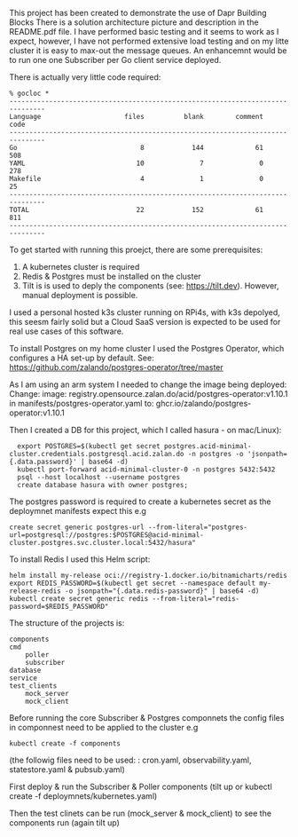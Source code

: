 This project has been created to demonstrate the use of Dapr Building Blocks There is a solution architecture picture and description in the README.pdf file.
I have performed basic testing and it seems to work as I expect, however, I have not performed extensive load testing and on my litte cluster it is easy to max-out the message queues.
An enhancemnt would be to run one one Subscriber per Go client service deployed.

There is actually very little code required:
```
% gocloc *          
-------------------------------------------------------------------------------
Language                     files          blank        comment           code
-------------------------------------------------------------------------------
Go                               8            144             61            508
YAML                            10              7              0            278
Makefile                         4              1              0             25
-------------------------------------------------------------------------------
TOTAL                           22            152             61            811
-------------------------------------------------------------------------------
```

To get started with running this proejct, there are some prerequisites:

1. A kubernetes cluster is required
2. Redis & Postgres must be installed on the cluster
3. Tilt is is used to deply the components (see: https://tilt.dev). However, manual deployment is possible.

I used a personal hosted k3s cluster running on RPi4s, with k3s depolyed, this seesm fairly solid but a Cloud SaaS version is expected to be used for real use cases of this software.

To install Postgres on my home cluster I used the Postgres Operator, which configures a HA set-up by default. See:  https://github.com/zalando/postgres-operator/tree/master

As I am using an arm system I needed to change the image being deployed: Change: image: registry.opensource.zalan.do/acid/postgres-operator:v1.10.1 in manifests/postgres-operator.yaml to: ghcr.io/zalando/postgres-operator:v1.10.1

Then I created a DB for this project, which I called hasura - on mac/Linux):
```
  export POSTGRES=$(kubectl get secret postgres.acid-minimal-cluster.credentials.postgresql.acid.zalan.do -n postgres -o 'jsonpath={.data.password}' | base64 -d)
  kubectl port-forward acid-minimal-cluster-0 -n postgres 5432:5432
  psql --host localhost --username postgres
  create database hasura with owner postgres;
```
The postgres password is required to create a kubernetes secret as the deploymnet manifests expect this e.g
```
create secret generic postgres-url --from-literal="postgres-url=postgresql://postgres:$POSTGRES@acid-minimal-cluster.postgres.svc.cluster.local:5432/hasura"
```
To install Redis I used this Helm script: 
```
helm install my-release oci://registry-1.docker.io/bitnamicharts/redis
export REDIS_PASSWORD=$(kubectl get secret --namespace default my-release-redis -o jsonpath="{.data.redis-password}" | base64 -d)
kubectl create secret generic redis --from-literal="redis-password=$REDIS_PASSWORD"
```
The structure of the projects is:
```
components
cmd 
    poller
    subscriber
database
service
test_clients
    mock_server
    mock_client
```
Before running the core Subscriber & Postgres componnets the config files in componnest need to be applied to the cluster e.g
```
kubectl create -f components
```
(the followig files need to be used: : cron.yaml, observability.yaml, statestore.yaml & pubsub.yaml)

First deploy & run the Subscriber & Poller components (tilt up or kubectl create -f deploymnets/kubernetes.yaml)

Then the test clinets can be run (mock_server & mock_client) to see the components run (again tilt up)


    








